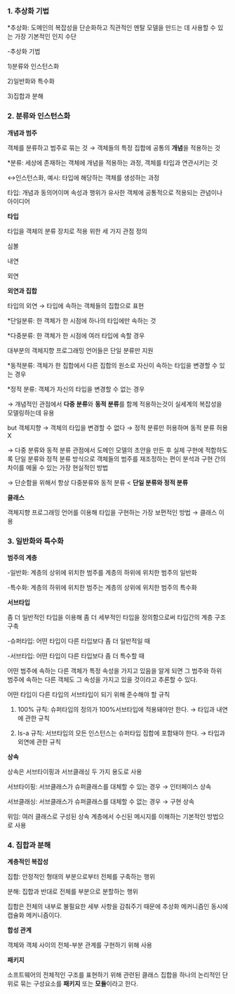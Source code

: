 ### 1. 추상화 기법

*추상화: 도메인의 복잡성을 단순화하고 직관적인 멘탈 모델을 만드는 데 사용할 수 있는 가장 기본적인 인지 수단

-추상화 기법

1)분류와 인스턴스화

2)일반화와 특수화

3)집합과 분해

### 2. 분류와 인스턴스화

**개념과 범주**

객체를 분류하고 범주로 묶는 것 → 객체들의 특정 집합에 공통의 **개념**을 적용하는 것

*분류: 세상에 존재하는 객체에 개념을 적용하는 과정, 객체를 타입과 연관시키는 것 

↔인스턴스화, 예시: 타입에 해당하는 객체를 생성하는 과정

타입: 개념과 동의어이며 속성과 행위가 유사한 객체에 공통적으로 적용되는 관념이나 아이디어

**타입**

타입을 객체의 분류 장치로 적용 위한 세 가지 관점 정의

심볼

내연

외연

**외연과 집합**

타입의 외연 → 타입에 속하는 객체들의 집합으로 표현

*단일분류: 한 객체가 한 시점에 하나의 타입에만 속하는 것

*다중분류: 한 객체가 한 시점에 여러 타입에 속할 경우 

대부분의 객체지향 프로그래밍 언어들은 단일 분류만 지원

*동적분류: 객체가 한 집합에서 다른 집합의 원소로 자신이 속하는 타입을 변경할 수 있는 경우

*정적 분류: 객체가 자신의 타입을 변경할 수 없는 경우 

→ 개념적인 관점에서 **다중 분류**와 **동적 분류**를 함께 적용하는것이 실세계의 복잡성을 모델링하는데 유용

but 객체지향 → 객체의 타입을 변경할 수 없다 → 정적 분류만 허용하며 동적 분류 허용X

→ 다중 분류와 동적 분류 관점에서 도메인 모델의 초안을 만든 후 실제 구현에 적합하도록 단일 분류와 정적 분류 방식으로 객체들의 범주를 재조정하는 편이 분석과 구현 간의 차이를 메울 수 있는 가장 현실적인 방법

→ 단순함을 위해서 항상 다중분류와 동적 분류 < **단일 분류와 정적 분류**

**클래스**

객체지향 프로그래밍 언어를 이용해 타입을 구현하는 가장 보편적인 방법 → 클래스 이용

### 3. 일반화와 특수화

**범주의 계층**

-일반화: 계층의 상위에 위치한 범주를 계층의 하위에 위치한 범주의 일반화

-특수화: 계층의 하위에 위치한 범주는 계층의 상위에 위치한 범주의 특수화

**서브타입**

좀 더 일반적인 타입을 이용해 좀 더 세부적인 타입을 정의함으로써 타입간의 계층 구조 구축

-슈퍼타입: 어떤 타입이 다른 타입보다 좀 더 일반적일 때

-서브타입: 어떤 타입이 다른 타입보다 좀 더 특수할 때

어떤 범주에 속하는 다른 객체가 특정 속성을 가지고 있음을 알게 되면 그 범주와 하위 범주에 속하는 다른 객체도 그 속성을 가지고 있을 것이라고 추론할 수 있다. 

어떤 타입이 다른 타입의 서브타입이 되기 위해 준수해야 할 규칙

1) 100% 규칙: 슈퍼타입의 정의가  100%서브타입에 적용돼야만 한다. → 타입과 내연에 관한 규칙

2) Is-a 규칙: 서브타입의 모든 인스턴스는 슈퍼타입 집합에 포함돼야 한다. → 타입과 외연에 관한 규칙

**상속**

상속은 서브타이핑과 서브클래싱 두 가지 용도로 사용

서브타이핑: 서브클래스가 슈퍼클래스를 대체할 수 있는 경우 → 인터페이스 상속

서브클래싱: 서브클래스가 슈퍼클래스를 대체할 수 없는 경우 → 구현 상속

위임: 여러 클래스로 구성된 상속 계층에서 수신된 메시지를 이해하는 기본적인 방법으로 사용

### 4. 집합과 분해

**계층적인 복잡성**

집합: 안정적인 형태의 부분으로부터 전체를 구축하는 행위

분해: 집합과 반대로 전체를 부분으로 분할하는 행위

집합은 전체의 내부로 불필요한 세부 사항을 감춰주기 때문에 추상화 메커니즘인 동시에 캡슐화 메커니즘이다.

**합성 관계**

객체와 객체 사이의 전체-부분 관계를 구현하기 위해 사용

**패키지**

소프트웨어의 전체적인 구조를 표현하기 위해 관련된 클래스 집합을 하나의 논리적인 단위로 묶는 구성요소를 **패키지** 또는 **모듈**이라고 한다.
